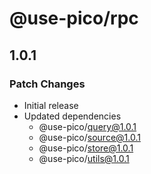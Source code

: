 # @use-pico/rpc

## 1.0.1

### Patch Changes

- Initial release
- Updated dependencies
    - @use-pico/query@1.0.1
    - @use-pico/source@1.0.1
    - @use-pico/store@1.0.1
    - @use-pico/utils@1.0.1

